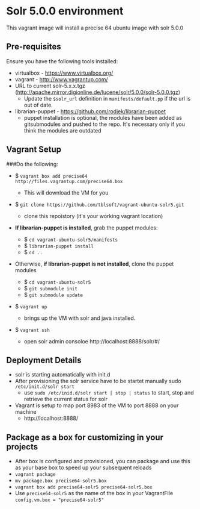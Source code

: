 # Solr 5.0.0 environment

This vagrant image will install a precise 64 ubuntu image with solr 5.0.0

## Pre-requisites
Ensure you have the following tools installed:
* virtualbox - https://www.virtualbox.org/
* vagrant - http://www.vagrantup.com/
* URL to current solr-5.x.x.tgz (http://apache.mirror.digionline.de/lucene/solr/5.0.0/solr-5.0.0.tgz)
	* Update the `$solr_url` definition in `manifests/default.pp` if the url is out of date.
* librarian-puppet - https://github.com/rodjek/librarian-puppet
	* puppet installation is optional, the modules have been added as gitsubmodules and pushed to the repo. It's necessary only if you think the modules are outdated

## Vagrant Setup
###Do the following:
* $ ```vagrant box add precise64 http://files.vagrantup.com/precise64.box```
	* This will download the VM for you
* $ ```git clone https://github.com/tblsoft/vagrant-ubuntu-solr5.git```
	* clone this repoistory (it's your working vagrant location)
* **If librarian-puppet is installed**, grab the puppet modules:
	* $ ```cd vagrant-ubuntu-solr5/manifests```
	* $ ```librarian-puppet install```
	* $ ```cd ..```

* Otherwise, **if librarian-puppet is not installed**, clone the puppet modules
	* $ ```cd vagrant-ubuntu-solr5```
	* $ ```git submodule init```
  	* $ ```git submodule update```

* $ ```vagrant up```
	* brings up the VM with solr and java installed.
* $ ```vagrant ssh```
	* open solr admin consoloe http://localhost:8888/solr/#/

## Deployment Details
* solr is starting automatically with init.d
* After provisioning the solr service have to be startet manually sudo ```/etc/init.d/solr start```
  * use ```sudo /etc/inid.d/solr start | stop | status``` to start, stop and retrieve the current status for solr
* Vagrant is setup to map port 8983 of the VM to port 8888 on your machine
	*  http://localhost:8888/

## Package as a box for customizing in your projects
* After box is configured and provisioned, you can package and use this as your base box to speed up your subsequent reloads
* ```vagrant package```
* ```mv package.box precise64-solr5.box```
* ```vagrant box add precise64-solr5 precise64-solr5.box```
* Use ```precise64-solr5``` as the name of the box in your VagrantFile ```config.vm.box = "precise64-solr5"```
